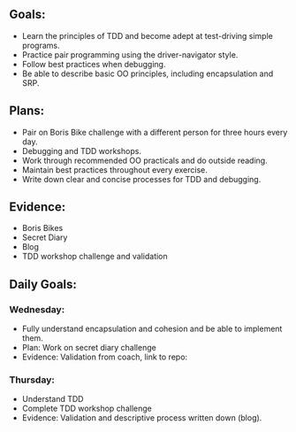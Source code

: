 ## Goals:
- Learn the principles of TDD and become adept at test-driving simple programs.
- Practice pair programming using the driver-navigator style.
- Follow best practices when debugging.
- Be able to describe basic OO principles, including encapsulation and SRP.

## Plans:
- Pair on Boris Bike challenge with a different person for three hours every day.
- Debugging and TDD workshops.
- Work through recommended OO practicals and do outside reading.
- Maintain best practices throughout every exercise.
- Write down clear and concise processes for TDD and debugging.

## Evidence:
- Boris Bikes
- Secret Diary
- Blog
- TDD workshop challenge and validation

## Daily Goals:
### Wednesday:
- Fully understand encapsulation and cohesion and be able to implement them.
- Plan: Work on secret diary challenge
- Evidence: Validation from coach, link to repo:

### Thursday:
- Understand TDD
- Complete TDD workshop challenge
- Evidence: Validation and descriptive process written down (blog).
